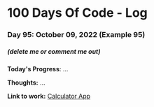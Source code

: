# 100 Days Of Code - Log

### Day 95: October 09, 2022 (Example 95)
##### (delete me or comment me out)

**Today's Progress**: ...

**Thoughts:** ...

**Link to work:** [Calculator App](https://github.com/username/reponame)
